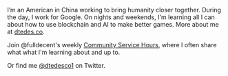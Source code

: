 I’m an American in China working to bring humanity closer together. During the day, I work for Google. On nights and weekends, I'm learning all I can about how to use blockchain and AI to make better games. More about me at [dtedes.co](https://dtedes.co).

Join @fulldecent's weekly [Community Service Hours](https://docs.google.com/document/d/1ta_6tSCGfC31iIfhz4bfC_oBKyNZGEdDsZkD-BRXY_Y/edit#heading=h.6jht9sr0ixk9), where I often share what what I'm learning about and up to.

Or find me [@dtedesco1](http://twitter.com/dtedesco1) on Twitter.

